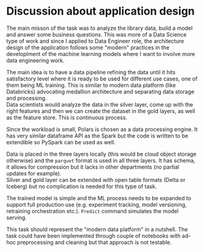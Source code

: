 # Discussion about application design

The main misson of the task was to analyze the library data, build a model and answer some business questions. This was more of a Data Science type of work and since I applied to Data Engineer role, the architecture design of the application follows some "modern" practices in the developlment of the machine learning models where I want to involve more data engineering work.  

The main idea is to have a data pipeline refining the data until it hits satisfactory level where it is ready to be used for different use cases, one of them being ML training. This is similar to modern data platform (like Databricks) advocating medallion architecture and separating data storage and processing.  
Data scientists would analyze the data in the silver layer, come up with the right features and then we can create the dataset in the gold layers, as well as the feature store. This is continuous process.  

Since the workload is small, Polars is chosen as a data processing engine. It has very similar dataframe API as the Spark but the code is written to be extendible so PySpark can be used as well.

Data is placed in the three layers locally (this would be cloud object storage otherwise) and the `parquet` format is used in all three layers. It has schema, it allows for compression but it lacks in other departments (no partial updates for example).  
Silver and gold layer can be extended with open table formats (Delta or Iceberg) but no complication is needed for this type of task.  

The trained model is simple and the ML process needs to be expanded to support full production use (e.g. experiment tracking, model versioning, retraining orchestration etc.). `Predict` command simulates the model serving.  

This task should represent the "modern data platform" in a nutshell. The task could have been implemented through couple of notebooks with ad-hoc preprocessing and cleaning but that approach is not testable.

